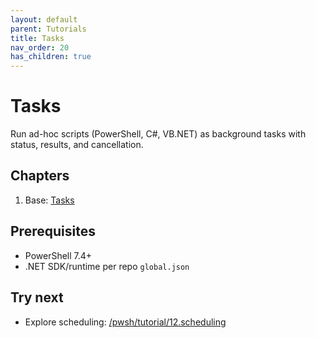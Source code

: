 ```yaml
---
layout: default
parent: Tutorials
title: Tasks
nav_order: 20
has_children: true
---
```


# Tasks

Run ad-hoc scripts (PowerShell, C#, VB.NET) as background tasks with status, results, and cancellation.

## Chapters

1. Base: [Tasks](./1.Tasks)

## Prerequisites

- PowerShell 7.4+
- .NET SDK/runtime per repo `global.json`

## Try next

- Explore scheduling: [/pwsh/tutorial/12.scheduling](../12.scheduling/)
